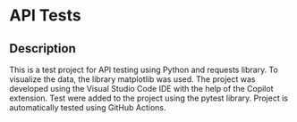 # API Tests
## Description
This is a test project for API testing using Python and requests library.
To visualize the data, the library matplotlib was used.
The project was developed using the Visual Studio Code IDE with the help of the Copilot extension.
Test were added to the project using the pytest library.
Project is automatically tested using GitHub Actions.